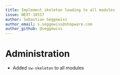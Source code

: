 ```yaml
---
title: Implement skeleton loading to all modules
issue: NEXT-18517
author: Sebastian Seggewiss
author_email: s.seggewiss@shopware.com
author_github: @seggewiss
---
```

# Administration
* Added  `sw-skeleton` to all modules

